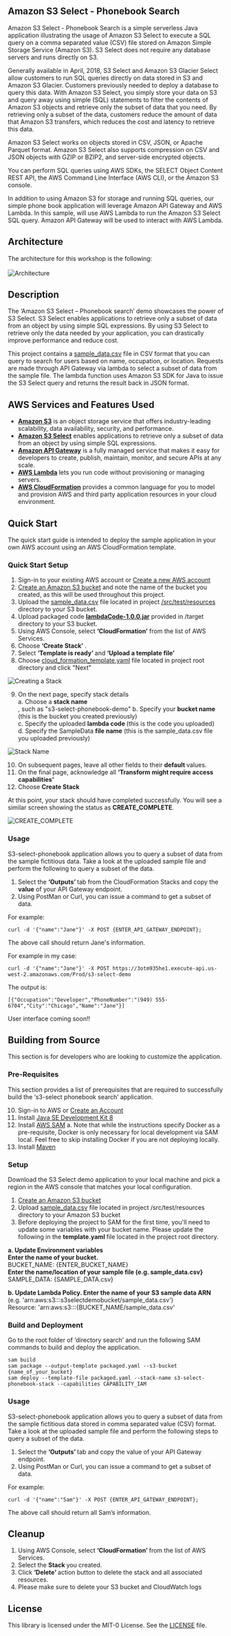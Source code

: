 ## Amazon S3 Select - Phonebook Search
  
Amazon S3 Select - Phonebook Search is a simple serverless Java application illustrating the usage of Amazon S3 Select to execute a SQL query on a comma separated value (CSV) file stored on Amazon Simple Storage Service (Amazon S3). S3 Select does not require any database servers and runs directly on S3.

Generally available in April, 2018, S3 Select and Amazon S3 Glacier Select allow customers to run SQL queries directly on data stored in S3 and Amazon S3 Glacier. Customers previously needed to deploy a database to query this data. With Amazon S3 Select, you simply store your data on S3 and query away using simple (SQL) statements to filter the contents of Amazon S3 objects and retrieve only the subset of data that you need. By retrieving only a subset of the data, customers reduce the amount of data that Amazon S3 transfers, which reduces the cost and latency to retrieve this data. 

Amazon S3 Select works on objects stored in CSV, JSON, or Apache Parquet format. Amazon S3 Select also supports compression on CSV and JSON objects with GZIP or BZIP2, and server-side encrypted objects.

You can perform SQL queries using AWS SDKs, the SELECT Object Content REST API, the AWS Command Line Interface (AWS CLI), or the Amazon S3 console.

In addition to using Amazon S3 for storage and running SQL queries, our simple phone book application will leverage Amazon API Gateway and AWS Lambda. In this sample, will use AWS Lambda to run the Amazon S3 Select SQL query. Amazon API Gateway will be used to interact with AWS Lambda.

## Architecture

The architecture for this workshop is the following:
<br><br>
![Architecture](/images/architecture.png)
 
## Description

The ‘Amazon S3 Select – Phonebook search’ demo showcases the power of S3 Select. S3 Select enables applications to retrieve only a subset of data from an object by using simple SQL expressions. By using S3 Select to retrieve only the data needed by your application, you can drastically improve performance and reduce cost.

This project contains a [sample_data.csv](/src/test/resources/sample_data.csv) file in CSV format that you can query to search for users based on name, occupation, or location. Requests are made through API Gateway via lambda to select a subset of data from the sample file. The lambda function uses Amazon S3 SDK for Java to issue the S3 Select query and returns the result back in JSON format.

## AWS Services and Features Used

* <b>[Amazon S3](https://aws.amazon.com/s3/)</b> is an object storage service that offers industry-leading scalability, data availability, security, and performance.
* <b>[Amazon S3 Select](https://docs.aws.amazon.com/AmazonS3/latest/API/API_SelectObjectContent.html)</b> enables applications to retrieve only a subset of data from an object by using simple SQL expressions.
* <b>[Amazon API Gateway](https://aws.amazon.com/api-gateway/)</b> is a fully managed service that makes it easy for developers to create, publish, maintain, monitor, and secure APIs at any scale.
* <b>[AWS Lambda](https://aws.amazon.com/lambda/)</b> lets you run code without provisioning or managing servers.
* <b>[AWS CloudFormation](https://aws.amazon.com/cloudformation/)</b> provides a common language for you to model and provision AWS and third party application resources in your cloud environment.

## Quick Start

The quick start guide is intended to deploy the sample application in your own AWS account using an AWS CloudFormation template.

### Quick Start Setup
1.	Sign-in to your existing AWS account or [Create a new AWS account](https://us-west-2.console.aws.amazon.com/)
2.	[Create an Amazon S3 bucket](https://docs.aws.amazon.com/AmazonS3/latest/gsg/CreatingABucket.html) and note the name of the bucket you created, as this will be used throughout this project.
3.	Upload the [sample_data.csv](/src/test/resources/sample_data.csv) file located in project [/src/test/resources](/src/test/resources) directory to your S3 bucket.
4.	Upload packaged code <b>[lambdaCode-1.0.0.jar](/lambdaCode-1.0.0.jar)</b> provided in /target directory to your S3 bucket.
5.	Using AWS Console, select <b>‘CloudFormation’</b> from the list of AWS Services.
6.	Choose <b> ‘Create Stack’</b> .
7.	Select <b>‘Template is ready’ </b>and <b>‘Upload a template file’</b>
8.	Choose [cloud_formation_template.yaml](cloud_formation_template.yaml) file located in project root directory and click "Next"

![Creating a Stack ](/images/createStack.png)

9.	On the next page, specify stack details<br>
a.	Choose a <b>stack name</b><br>, such as "s3-select-phonebook-demo"
b.	Specify your <b>bucket name</b> (this is the bucket you created previously)<br>
c.	Specify the uploaded <b>lambda code </b> (this is the code you uploaded)<br>
d.	Specify the SampleData <b>file name</b> (this is the sample_data.csv file you uploaded previously)<br>

![Stack Name ](/images/stackName.png)
 
10. On subsequent pages, leave all other fields to their <b>default </b> values.
11. On the final page, acknowledge all <b>‘Transform might require access capabilities’</b>
12. Choose <b>Create Stack</b>

At this point, your stack should have completed successfully. You will see a similar screen showing the status as <b>CREATE_COMPLETE</b>.

![CREATE_COMPLETE](/images/stack-created.png)

### Usage

S3-select-phonebook application allows you to query a subset of data from the sample fictitious data. Take a look at the uploaded sample file and perform the following to query a subset of the data.

1. Select the <b>‘Outputs’ </b>tab from the CloudFormation Stacks and copy the <b>value</b> of your API Gateway endpoint.
2. Using PostMan or Curl, you can issue a command to get a subset of data.

For example:

`curl -d '{"name":"Jane"}' -X POST {ENTER_API_GATEWAY_ENDPOINT};`

The above call should return Jane's information.

For example in my case: 

`curl -d '{"name":"Jane"}' -X POST https://3otm935he1.execute-api.us-west-2.amazonaws.com/Prod/s3-select-demo`

The output is:

`[{"Occupation":"Developer","PhoneNumber":"(949) 555-6704","City":"Chicago","Name":"Jane"}]`


User interface coming soon!!


## Building from Source 

This section is for developers who are looking to customize the application.

### Pre-Requisites
This section provides a list of prerequisites that are required to successfully build the ‘s3-select phonebook search’ application.

10.	Sign-in to AWS or [Create an Account](https://us-west-2.console.aws.amazon.com/)
11.	Install [Java SE Development Kit 8](http://www.oracle.com/technetwork/java/javase/downloads/jdk8-downloads-2133151.html)
12.	Install [AWS SAM](https://docs.aws.amazon.com/serverless-application-model/latest/developerguide/serverless-sam-cli-install.html)
a.	Note that while the instructions specify Docker as a pre-requisite, Docker is only necessary for local development via SAM local. Feel free to skip installing Docker if you are not deploying locally.
13.	Install [Maven](https://maven.apache.org/install.html)

### Setup

Download the S3 Select demo application to your local machine and pick a region in the AWS console that matches your local configuration.

1.	[Create an Amazon S3 bucket](https://docs.aws.amazon.com/AmazonS3/latest/gsg/CreatingABucket.html)  
2.	Upload [sample_data.csv](/src/test/resources/sample_data.csv) file located in project /src/test/resources directory to your Amazon S3 bucket
3.	Before deploying the project to SAM for the first time, you'll need to update some variables with your bucket name. Please update the following in the <b>template.yaml </b>file located in the project root directory.<br>

<b>a.	Update Environment variables</b> <br>
        <b>Enter the name of your bucket.</b> <br>
          BUCKET_NAME: {ENTER_BUCKET_NAME}<br>
         <b> Enter the name/location of your sample file (e.g. sample_data.csv} </b><br>
         SAMPLE_DATA: {SAMPLE_DATA.csv}  <br>

<b>b.	Update Lambda Policy. </b>
       <b>Enter the name of your S3 sample data ARN </b> <br>
       (e.g. 'arn:aws:s3:::s3selectdemobucket/sample_data.csv')<br>
        Resource: 'arn:aws:s3:::{BUCKET_NAME/sample_data.csv'<br>

### Build and Deployment

Go to the root folder of ‘directory search’ and run the following SAM commands to build and deploy the application. 

```
sam build
sam package --output-template packaged.yaml --s3-bucket {name_of_your_bucket}
sam deploy --template-file packaged.yaml --stack-name s3-select-phonebook-stack --capabilities CAPABILITY_IAM
```
### Usage

S3-select-phonebook application allows you to query a subset of data from the sample fictitious data stored in comma separated value (CSV) format. Take a look at the uploaded sample file and perform the following steps to query a subset of the data.

1. Select the <b>‘Outputs’ </b>tab and copy the value of your API Gateway endpoint.
2. Using PostMan or Curl, you can issue a command to get a subset of data.

For example:

`curl -d '{"name":"Sam"}' -X POST {ENTER_API_GATEWAY_ENDPOINT};`

The above call should return all Sam’s information.

## Cleanup

1.	Using AWS Console, select <b>‘CloudFormation’ </b>from the list of AWS Services.
2.	Select the <b>Stack </b>you created.
3.	Click <b>‘Delete’ </b>action button to delete the stack and all associated resources. 
4.  Please make sure to delete your S3 bucket and CloudWatch logs

## License

This library is licensed under the MIT-0 License. See the [LICENSE](https://github.com/aws-samples/s3-select-phonebook-search/blob/master/LICENSE) file.